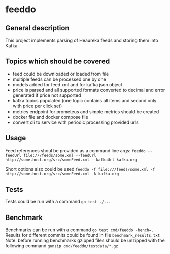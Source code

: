 # feeddo

## General description
This project implements parsing of Heaureka feeds and storing them into Kafka.

## Topics which should be covered
- feed could be downloaded or loaded from file
- multiple feeds can be processed one by one
- models added for feed xml and for kafka json object
- price is parsed and all supported formats converted to decimal and error generated if price not supported
- kafka topics populated (one topic contains all items and second only with price per click set)
- metrics endpoint for prometeus and simple metrics should be created
- docker file and docker compose file
- convert cli to service with periodic processing provided urls

## Usage
Feed references shoul be provided as a command line args:
`feeddo --feedUrl file:///feeds/some.xml --feedUrl http://some.host.org/src/someFeed.xml --kafkaUrl kafka.org`

Short options also could be used
`feeddo -f file:///feeds/some.xml -f http://some.host.org/src/someFeed.xml -k kafka.org`

## Tests
Tests could be run with a command
`go test ./...`

## Benchmark
Benchmarks can be run with a command
`go test cmd/feeddo -bench=.`
Results for different commits could be found in file `benchmark_results.txt`
Note: before running benchmarks gzipped files should be unzipped with the following command
`gunzip cmd/feeddo/testdata/*.gz`
